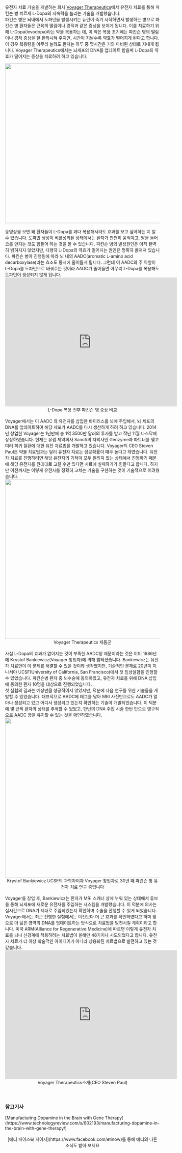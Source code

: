 유전자 치료 기술을 개발하는 회사 [Voyager Therapeutics](http://voyagertherapeutics.com/)에서 유전자 치료를 통해 파킨슨 병 치료제 L-Dopa의 지속력을 늘리는 기술을 개발했습니다.
</br>
파킨슨 병은 뇌내에서 도파민을 발생시키는 뉴런이 죽기 시작하면서 발생하는 병으로 파킨슨 병 환자들은 근육의 떨림이나 경직과 같은 증상을 보이게 됩니다. 이를 치료하기 위해 L-Dopa(levodopa)라는 약을 복용하는 데, 이 약은 복용 초기에는 파킨슨 병의 떨림이나 경직 증상을 잘 완화시켜 주지만, 시간이 지날수록 약효가 떨어지게 된다고 합니다. 이 경우 복용량을 아무리 늘려도 환자는 하루 중 몇시간은 거의 마비된 상태로 지내게 됩니다. Voyager Therapeutics에서는 뇌세포의 DNA를 업데이트 함을써 L-Dopa의 약효가 떨어지는 증상을 치료하려 하고 있습니다.
<center><img src="http://static1.squarespace.com/static/540b7d95e4b0e534644febd1/t/5550ce9ae4b092b524bdff28/1431359131093/" width="520"/></center>
</br>
동영상을 보면 왜 환자들이 L-Dopa를 과다 복용해서라도 효과를 보고 싶어하는 지 알 수 있습니다. 도파민 생성이 비활성화된 상태에서는 환자가 천천히 움직이고, 팔을 들어 코를 만지는 것도 힘들어 하는 것을 볼 수 있습니다. 파킨슨 병의 발생원인은 아직 완벽히 밝혀지지 않았지만, 다행히 L-Dopa의 약효가 떨어지는 원인은 명확히 밝혀져 있습니다. 파킨슨 병이 진행됨에 따라 뇌 내의 AADC(aromatic L-amino acid decarboxylase)라는 효소도 동시에 줄어들게 됩니다. 그런데 이 AADC의 주 역할이 L-Dopa를 도파민으로 바꿔주는 것이라 AADC가 줄어들면 아무리 L-Dopa를 복용해도 도파민이 생성되지 않게 됩니다.
<center><iframe width="560" height="420" src="https://www.youtube.com/embed/sf1N0Zf5IqA" frameborder="0" allowfullscreen="" style="text-align: center;"></iframe></center>
<center>L-Dopa 복용 전후 파킨슨 병 증상 비교</center>
</br>
Voyager에서는 이 AADC 의 유전자를 삽입한 바이러스를 뇌에 주입해서, 뇌 세포의 DNA를 업데이트하여 해당 세포가 AADC를 다시 생산하게 하려 하고 있습니다. 2014년 창업한 Voyager는 1년만에 총 1억 3500만 달러의 투자를 받고 작년 11월 나스닥에 상장하였습니다. 현재는 유럽 제약회사 Sanofi의 자회사인 Genzyme과 파트너를 맺고 여러 희귀 질환에 대한 유전 치료법을 개발하고 있습니다. Voyager의 CEO Steven Paul은 약물 치료법과는 달리 유전자 치료는 성공확률이 매우 높다고 하였습니다. 유전자 치료를 진행하려면 해당 유전자의 기작이 모두 알려져 있는 상태에서 진행하기 때문에 해당 유전자를 원래대로 고칠 수만 있다면 치료에 실패하기가 힘들다고 합니다. 하지만 이전까지는 이렇게 유전자를 정확히 고치는 기술을 구현하는 것이 기술적으로 어려웠습니다. 
<center><img src="http://voyagertherapeutics.com/img/voyager-pipeline.jpg" width="520"/></center>
<center>Voyager Therapeutics 제품군</center>
</br>
사실 L-Dopa의 효과가 없어지는 것이 부족한 AADC양 때문이라는 것은 이미 1986년에 Krystof Bankiewicz(Voyager 창업자)에 의해 밝혀졌습니다. Bankiewicz는 유전자 치료만이 이 문제를 해결할 수 있을 것이라 생각했지만, 기술적인 문제로 20년이 지나서야 UCSF(University of California, San Francisco)에서 첫 임상실험을 진행할 수 있었습니다. 파킨슨병 환자 중 뇌수술에 동의하였고, 유전자 치료를 위해 DNA 삽입에 동의한 환자 10명을 대상으로 진행되었습니다.
</br>
첫 실험의 결과는 예상만큼 성공적이지 않았지만, 덕분에 다음 연구를 위한 기술들을 개발할 수 있었습니다. 대표적으로 AADC에 태그를 달아 MRI 사진만으로도 AADC가 얼마나 생성되고 있고 어디서 생성되고 있는지 확인하는 기술이 개발되었습니다. 이 덕분에 몇 년씩 환자의 상태를 추적할 수 있었고, 한번의 DNA 주입 시술 한번 만으로 영구적으로 AADC 양을 유지할 수 있는 것을 확인하였습니다.
<center><img src="https://d267cvn3rvuq91.cloudfront.net/i/images/voyage2x1400.png?sw=280&cx=0&cy=0&cw=1400&ch=1435" width="520"/></center>
<center>Krystof Bankiewicz UCSF의 과학자이자 Voyager 창업자로 30년 째 파킨슨 병 유전자 치료 연구 중입니다</center>
</br>
Voyager를 창업 후, Bankiewicz는 환자가 MRI 스캐너 상에 누워 있는 상태에서 튜브를 통해 뇌세포에 새로운 유전자를 주입하는 시스템을 개발했습니다. 이 덕분에 의사는 실시간으로 DNA가 제대로 주입되었는지 확인하며 수술을 진행할 수 있게 되었습니다. Voyager에서는 최근 진행한 실험에서는 이전보다 더 큰 효과를 확인하였다고 하며 앞으로 더 넓은 영역의 DNA를 업데이트하는 방식으로 치료법을 발전시킬 계획이라고 합니다. 미국 ARM(Alliance for Regenerative Medicine)에 따르면 이렇게 유전자 치료를 뇌나 신경계에 적용하려는 치료법이 올해만 48가지나 시도되었다고 합니다. 유전자 치료가 더 이상 학술적인 아이디어가 아니라 상용화된 치료법으로 발전하고 있는 것 같습니다.
<center><iframe width="560" height="420" src="https://www.youtube.com/embed/8Pxu9dAbqQ4" frameborder="0" allowfullscreen="" style="text-align: center;"></iframe></center>
<center>Voyager Therapeutics소개(CEO Steven Paul)</center>
</br></br>
<h3>참고기사</h3>
[Manufacturing Dopamine in the Brain with Gene Therapy](https://www.technologyreview.com/s/602193/manufacturing-dopamine-in-the-brain-with-gene-therapy/)
<br><br>
<center>[에티 페이스북 페이지](https://www.facebook.com/etinow)를 통해 에티의 다른 소식도 받아 보세요</center>
<br>
